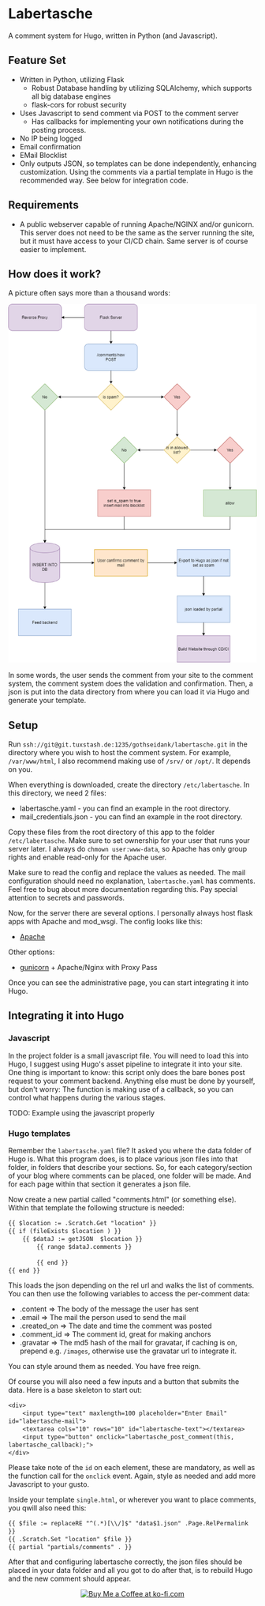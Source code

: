 # Labertasche

A comment system for Hugo, written in Python (and Javascript).

## Feature Set

* Written in Python, utilizing Flask
  * Robust Database handling by utilizing SQLAlchemy, which supports all big database engines
  * flask-cors for robust security
* Uses Javascript to send comment via POST to the comment server
  * Has callbacks for implementing your own notifications during the posting process.
* No IP being logged
* Email confirmation 
* EMail Blocklist 
* Only outputs JSON, so templates can be done independently, enhancing customization. Using the comments via a partial
  template in Hugo is the recommended way. See below for integration code.


## Requirements

* A public webserver capable of running Apache/NGINX and/or gunicorn. This server does not need to be the same as the 
  server running the site, but it must have access to your CI/CD chain. Same server is of course easier to implement.


## How does it work?

A picture often says more than a thousand words:

![flow chart image](docs/flow-chart.png "Flow Chart")

In some words, the user sends the comment from your site to the comment system, the comment system does the validation
and confirmation. Then, a json is put into the data directory from where you can load it via Hugo and generate your 
template.

## Setup

Run `ssh://git@git.tuxstash.de:1235/gothseidank/labertasche.git` in the directory where you wish to host the comment 
system. For example, `/var/www/html`, I also recommend making use of `/srv/` or `/opt/`. It depends on you.

When everything is downloaded, create the directory `/etc/labertasche`. In this directory, we need 2 files:

* labertasche.yaml - you can find an example in the root directory.
* mail_credentials.json - you can find an example in the root directory.

Copy these files from the root directory of this app to the folder `/etc/labertasche`. Make sure to set ownership for 
your user that runs your server later. I always do `chmown user:www-data`, so Apache has only group rights and enable read-only 
for the Apache user.

Make sure to read the config and replace the values as needed. The mail configuration should need no explanation,
`labertasche.yaml` has comments. Feel free to bug about more documentation regarding this. Pay special attention to 
secrets and passwords.

Now, for the server there are several options. I personally always host flask apps with Apache and mod_wsgi. 
The config looks like this:

* [Apache](docs/apache-config.md)

Other options:

* [gunicorn](https://gunicorn.org/https://gunicorn.org/) + Apache/Nginx with Proxy Pass

Once you can see the administrative page, you can start integrating it into Hugo.

## Integrating it into Hugo

### Javascript

In the project folder is a small javascript file. You will need to load this into Hugo, I suggest using Hugo's asset 
pipeline to integrate it into your site. One thing is important to know: this script only does the bare bones post request 
to your comment backend. Anything else must be done by yourself, but don't worry: The function is making use of a callback, 
so you can control what happens during the various stages. 

TODO: Example using the javascript properly

### Hugo templates

Remember the `labertasche.yaml` file? It asked you where the data folder of Hugo is. What this program does, is to place
various json files into that folder, in folders that describe your sections. So, for each category/section of your blog
where comments can be placed, one folder will be made. And for each page within that section it generates a json file.

Now create a new partial called "comments.html" (or something else). Within that template the following structure is needed:

```
{{ $location := .Scratch.Get "location" }} 
{{ if (fileExists $location ) }}
    {{ $dataJ := getJSON  $location }}
        {{ range $dataJ.comments }}
                   
        {{ end }}
{{ end }}
```

This loads the json depending on the rel url and walks the list of comments. You can then use the following variables to 
access the per-comment data:  

* .content      => The body of the message the user has sent
* .email        => The mail the person used to send the mail
* .created_on   => The date and time the comment was posted
* .comment_id   => The comment id, great for making anchors
* .gravatar     => The md5 hash of the mail for gravatar, if caching is on, prepend e.g. `/images`, otherwise use the gravatar url to integrate it.

You can style around them as needed. You have free reign. 

Of course you will also need a few inputs and a button that submits the data.
Here is a base skeleton to start out:

```
<div>
    <input type="text" maxlength=100 placeholder="Enter Email" id="labertasche-mail">
    <textarea cols="10" rows="10" id="labertasche-text"></textarea>
    <input type="button" onclick="labertasche_post_comment(this, labertasche_callback);">
</div>
```

Please take note of the `id` on each element, these are mandatory, as well as the function call for the `onclick` event.
Again, style as needed and add more Javascript to your gusto.


Inside your template `single.html`, or wherever you want to place comments, you qwill also need this:
 
``` 
{{ $file := replaceRE "^(.*)[\\/]$" "data$1.json" .Page.RelPermalink }}
{{ .Scratch.Set "location" $file }}
{{ partial "partials/comments" . }}
```

After that and configuring labertasche correctly, the json files should be placed in your data folder and all you got
to do after that, is to rebuild Hugo and the new comment should appear. 


<!--suppress HtmlDeprecatedAttribute -->
<p align="center">
<a href='https://ko-fi.com/L3L31HXRQ' target='_blank'><img height='36' style='border:0;height:36px;' src='https://cdn.ko-fi.com/cdn/kofi2.png?v=2' border='0' alt='Buy Me a Coffee at ko-fi.com' /></a>
</p>
